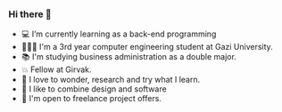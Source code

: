 ### Hi there 👋

- 💻 I’m currently learning as a back-end programming 
- 👩🏻‍💻 I'm a 3rd year computer engineering student at Gazi University.
- 📚 I'm studying business administration as a double major.
- 💥 Fellow at Girvak.
- 🚀 I love to wonder, research and try what I learn. 
- 🎨 I like to combine design and software 
- 🎈 I'm open to freelance project offers.

<!--
**AybenGulnar/AybenGulnar** is a ✨ _special_ ✨ repository because its `README.md` (this file) appears on your GitHub profile.

Here are some ideas to get you started:

- 🔭 I’m currently working on ...
- 🌱 I’m currently learning ...
- 👯 I’m looking to collaborate on ...
- 🤔 I’m looking for help with ...
- 💬 Ask me about ...
- 📫 How to reach me: ...
- 😄 Pronouns: ...
- ⚡ Fun fact: ...
-->
